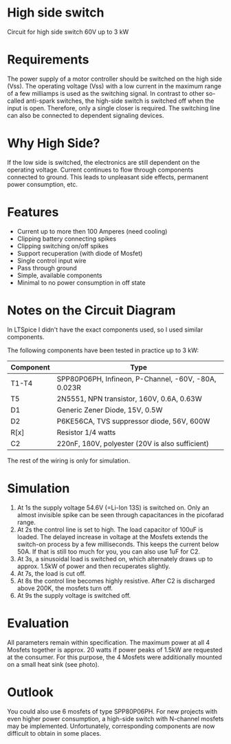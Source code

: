 # High side switch

Circuit for high side switch 60V up to 3 kW

# Requirements

The power supply of a motor controller should be switched on the high side (Vss). The operating voltage (Vss) with a low current in the maximum range of a few milliamps is used as the switching signal. In contrast to other so-called anti-spark switches, the high-side switch is switched off when the input is open. Therefore, only a single closer is required. The switching line can also be connected to dependent signaling devices.

# Why High Side?

If the low side is switched, the electronics are still dependent on the operating voltage. Current continues to flow through components connected to ground. This leads to unpleasant side effects, permanent power consumption, etc.

# Features

* Current up to more then 100 Amperes (need cooling)
* Clipping battery connecting spikes
* Clipping switching on/off spikes
* Support recuperation (with diode of Mosfet)
* Single control input wire
* Pass through ground
* Simple, available components
* Minimal to no power consumption in off state

# Notes on the Circuit Diagram

In LTSpice I didn't have the exact components used, so I used similar components.

The following components have been tested in practice up to 3 kW:

| Component | Type |
| --------- | ---- |
| T1-T4 | SPP80P06PH, Infineon, P-Channel, -60V, -80A, 0.023R |
| T5 | 2N5551, NPN transistor, 160V, 0.6A, 0.63W |
| D1 | Generic Zener Diode, 15V, 0.5W |
| D2 | P6KE56CA, TVS suppressor diode, 56V, 600W |
| R[x] | Resistor 1/4 watts |
| C2 | 220nF, 1ß0V, polyester (20V is also sufficient) |

The rest of the wiring is only for simulation.

# Simulation

1. At 1s the supply voltage 54.6V (=Li-Ion 13S) is switched on. Only an almost invisible spike can be seen through capacitances in the picofarad range.
2. At 2s the control line is set to high. The load capacitor of 100uF is loaded. The delayed increase in voltage at the Mosfets extends the switch-on process by a few milliseconds. This keeps the current below 50A. If that is still too much for you, you can also use 1uF for C2.
3. At 3s, a sinusoidal load is switched on, which alternately draws up to approx. 1.5kW of power and then recuperates slightly.
4. At 7s, the load is cut off.
5. At 8s the control line becomes highly resistive. After C2 is discharged above 200K, the mosfets turn off.
6. At 9s the supply voltage is switched off.

# Evaluation

All parameters remain within specification. The maximum power at all 4 Mosfets together is approx. 20 watts if power peaks of 1.5kW are requested at the consumer. For this purpose, the 4 Mosfets were additionally mounted on a small heat sink (see photo).

# Outlook

You could also use 6 mosfets of type SPP80P06PH. For new projects with even higher power consumption, a high-side switch with N-channel mosfets may be implemented. Unfortunately, corresponding components are now difficult to obtain in some places.